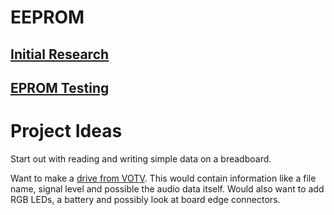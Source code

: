 # EEPROM

## [Initial Research](./EEPROM_Initial_Research.md)

## [EPROM Testing](./EPROM/EPROM_Testing.md)
# Project Ideas

Start out with reading and writing simple data on a breadboard.


Want to make a [drive from VOTV](https://voicesofthevoid.wiki.gg/wiki/Drive). 
This would contain information like a file name, signal level and possible the audio data itself.
Would also want to add RGB LEDs, a battery and possibly look at board edge connectors.
